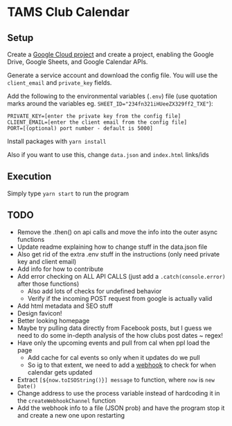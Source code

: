 # TAMS Club Calendar

## Setup

Create a [Google Cloud project](https://console.cloud.google.com/) and create a project, enabling the Google Drive, Google Sheets, and Google Calendar APIs.

Generate a service account and download the config file. You will use the `client_email` and `private_key` fields.

Add the following to the environmental variables (`.env`) file (use quotation marks around the variables eg. `SHEET_ID="234fn321iHUeeZX329ff2_TXE"`):

```
PRIVATE_KEY=[enter the private key from the config file]
CLIENT_EMAIL=[enter the client email from the config file]
PORT=[(optional) port number - default is 5000]
```

Install packages with `yarn install`

Also if you want to use this, change `data.json` and `index.html` links/ids 

## Execution

Simply type `yarn start` to run the program

## TODO

- Remove the .then() on api calls and move the info into the outer async functions
- Update readme explaining how to change stuff in the data.json file
- Also get rid of the extra .env stuff in the instructions (only need private key and client email)
- Add info for how to contribute
- Add error checking on ALL API CALLS (just add a `.catch(console.error)` after those functions)
  - Also add lots of checks for undefined behavior
  - Verify if the incoming POST request from google is actually valid
- Add html metadata and SEO stuff
- Design favicon!
- Better looking homepage
- Maybe try pulling data directly from Facebook posts, but I guess we need to do some in-depth analysis of the how clubs post dates ~ regex!
- Have only the upcoming events and pull from cal when ppl load the page
  - Add cache for cal events so only when it updates do we pull
  - So ig to that extent, we need to add a [webhook](https://developers.google.com/calendar/v3/reference/events/watch) to check for when calendar gets updated
- Extract `[${now.toISOString()}] message` to function, where `now` is `new Date()`
- Change address to use the process variable instead of hardcoding it in the `createWebhookChannel` function
- Add the webhook info to a file (JSON prob) and have the program stop it and create a new one upon restarting
